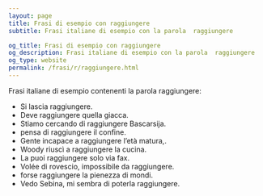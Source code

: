 ```yaml
---
layout: page
title: Frasi di esempio con raggiungere 
subtitle: Frasi italiane di esempio con la parola  raggiungere

og_title: Frasi di esempio con raggiungere 
og_description: Frasi italiane di esempio con la parola  raggiungere
og_type: website
permalink: /frasi/r/raggiungere.html
---
```


Frasi italiane di esempio contenenti la parola raggiungere:


- Si lascia raggiungere.
- Deve raggiungere quella giacca.
- Stiamo cercando di raggiungere Bascarsija.
- pensa di raggiungere il confine.
- Gente incapace a raggiungere l’età matura,.
- Woody riuscì a raggiungere la cucina.
- La puoi raggiungere solo via fax.
- Volée di rovescio, impossibile da raggiungere.
- forse raggiungere la pienezza di mondi.
- Vedo Sebina, mi sembra di poterla raggiungere.
